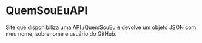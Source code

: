 # QuemSouEuAPI
Site que disponibiliza uma API /QuemSouEu e devolve um objeto JSON com meu nome, sobrenome e usuário do GitHub.
